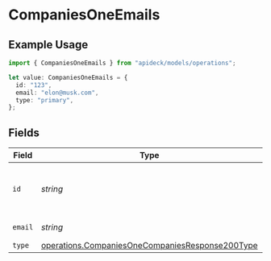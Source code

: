# CompaniesOneEmails

## Example Usage

```typescript
import { CompaniesOneEmails } from "apideck/models/operations";

let value: CompaniesOneEmails = {
  id: "123",
  email: "elon@musk.com",
  type: "primary",
};
```

## Fields

| Field                                                                                                              | Type                                                                                                               | Required                                                                                                           | Description                                                                                                        | Example                                                                                                            |
| ------------------------------------------------------------------------------------------------------------------ | ------------------------------------------------------------------------------------------------------------------ | ------------------------------------------------------------------------------------------------------------------ | ------------------------------------------------------------------------------------------------------------------ | ------------------------------------------------------------------------------------------------------------------ |
| `id`                                                                                                               | *string*                                                                                                           | :heavy_minus_sign:                                                                                                 | Unique identifier for the email address                                                                            | 123                                                                                                                |
| `email`                                                                                                            | *string*                                                                                                           | :heavy_check_mark:                                                                                                 | Email address                                                                                                      | elon@musk.com                                                                                                      |
| `type`                                                                                                             | [operations.CompaniesOneCompaniesResponse200Type](../../models/operations/companiesonecompaniesresponse200type.md) | :heavy_minus_sign:                                                                                                 | Email type                                                                                                         | primary                                                                                                            |